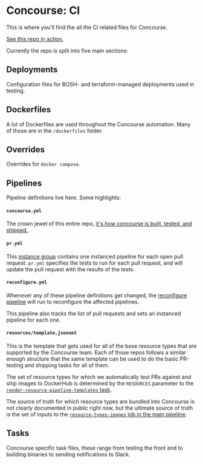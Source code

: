 # Concourse: CI

This is where you'll find the all the CI related files for Concourse.

[See this repo in action.](https://ci.concourse-ci.org)

Currently the repo is split into five main sections:

## Deployments 
Configuration files for BOSH- and terraform-managed deployments used in testing.

## Dockerfiles
A lot of Dockerfiles are used throughout the Concourse automation. Many of those are in the `/dockerfiles` folder.

## Overrides
Overrides for `docker compose`.

## Pipelines
Pipeline definitions live here. Some highlights:

#### `concourse.yml`
The crown jewel of this entire repo, [it's how concourse is built, tested, and shipped.](https://ci.concourse-ci.org/teams/main/pipelines/concourse)

#### `pr.yml`
This [instance group](https://ci.concourse-ci.org/?search=team%3A%22contributor%22%20group%3A%22pr%22) contains one instanced pipeline for each open pull request. `pr.yml` specifies the tests to run for each pull request, and will update the pull request with the results of the tests.

#### `reconfigure.yml`
Whenever any of these pipeline definitions get changed, the [reconfigure pipeline](https://ci.concourse-ci.org/teams/main/pipelines/reconfigure-pipelines) will run to reconfigure the affected pipelines.

This pipeline also tracks the list of pull requests and sets an instanced pipeline for each one.

#### `resources/template.jsonnet`
This is the template that gets used for all of the base resource types that are supported by the Concourse team. Each of those repos follows a similar enough structure that the same template can be used to do the basic PR-testing and shipping tasks for all of them.

The set of resource types for which we automatically test PRs against and ship images to DockerHub is determined by the `RESOURCES` parameter to the [`render-resource-pipeline-templates` task](https://github.com/concourse/ci/blob/master/tasks/render-resource-pipeline-templates.yml).

The source of truth for which resource types are bundled into Concourse is not clearly documented in public right now, but the ultimate source of truth is the set of inputs to the [`resource-types-images` job in the main pipeline](https://ci.concourse-ci.org/teams/main/pipelines/concourse/jobs/resource-types-images).

## Tasks
Concourse specific task files, these range from testing the front end to building binaries to sending notifications to Slack.
